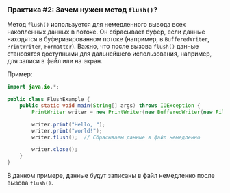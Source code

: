 
### Практика #2: Зачем нужен метод `flush()`?

Метод `flush()` используется для немедленного вывода всех накопленных данных в потоке. Он сбрасывает буфер, если данные находятся в буферизированном потоке (например, в `BufferedWriter`, `PrintWriter`, `Formatter`). Важно, что после вызова `flush()` данные становятся доступными для дальнейшего использования, например, для записи в файл или на экран.

Пример:

```java
import java.io.*;

public class FlushExample {
    public static void main(String[] args) throws IOException {
        PrintWriter writer = new PrintWriter(new BufferedWriter(new FileWriter("output.txt")));

        writer.print("Hello, ");
        writer.print("world!");
        writer.flush();  // Сбрасываем данные в файл немедленно

        writer.close();
    }
}
```

В данном примере, данные будут записаны в файл немедленно после вызова `flush()`.

